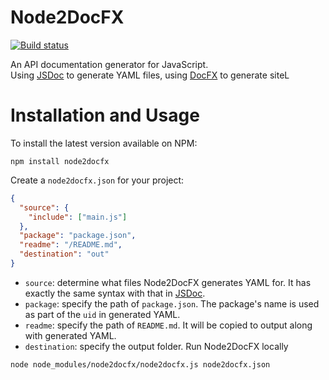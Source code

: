 # Node2DocFX
[![Build status](https://ci.appveyor.com/api/projects/status/qdyinuwxa7gmowqe/branch/master?svg=true)](https://ci.appveyor.com/project/superyyrrzz/node2docfx/branch/master)

An API documentation generator for JavaScript.  
Using [JSDoc](http://usejsdoc.org/) to generate YAML files, using [DocFX](http://dotnet.github.io/docfx/) to generate siteL

# Installation and Usage
To install the latest version available on NPM:
```
npm install node2docfx
```
Create a `node2docfx.json` for your project:
```json
{
  "source": {
    "include": ["main.js"]
  },
  "package": "package.json",
  "readme": "/README.md",
  "destination": "out"
}
```
* `source`: determine what files Node2DocFX generates YAML for. It has exactly the same syntax with that in [JSDoc](http://usejsdoc.org/about-configuring-jsdoc.html#specifying-input-files).
* `package`: specify the path of `package.json`. The package's name is used as part of the `uid` in generated YAML.
* `readme`: specify the path of `README.md`. It will be copied to output along with generated YAML.
* `destination`: specify the output folder.
Run Node2DocFX locally
```
node node_modules/node2docfx/node2docfx.js node2docfx.json
```